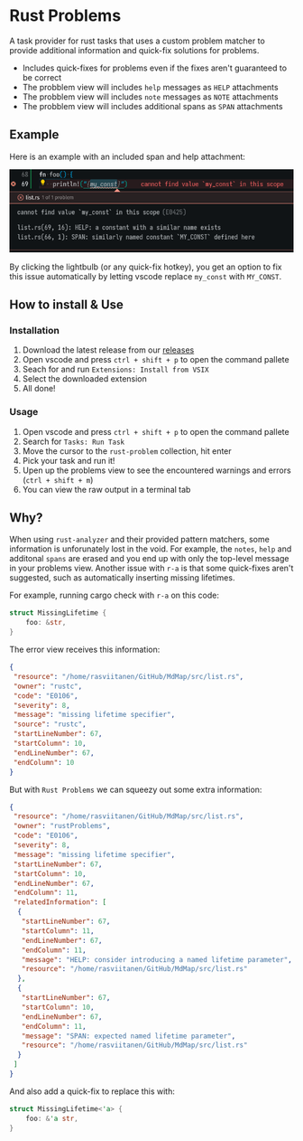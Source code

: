 # Rust Problems

A task provider for rust tasks that uses a custom problem matcher to provide additional information and quick-fix solutions for problems.

* Includes quick-fixes for problems even if the fixes aren't guaranteed to be correct
* The probblem view will includes `help` messages as `HELP` attachments
* The probblem view will includes `note` messages as `NOTE` attachments
* The probblem view will includes additional spans as `SPAN` attachments

## Example

Here is an example with an included span and help attachment:

![Example](https://github.com/rasviitanen/rust-problems/raw/main/example.png)

By clicking the lightbulb (or any quick-fix hotkey), you get an option to fix this issue automatically by letting vscode replace `my_const` with `MY_CONST`.

## How to install & Use

### Installation

1. Download the latest release from our [releases](https://github.com/rasviitanen/rust-problems/releases)
2. Open vscode and press `ctrl + shift + p` to open the command pallete
3. Seach for and run `Extensions: Install from VSIX`
4. Select the downloaded extension
5. All done!

### Usage

1. Open vscode and press `ctrl + shift + p` to open the command pallete
2. Search for `Tasks: Run Task`
3. Move the cursor to the `rust-problem` collection, hit enter
4. Pick your task and run it!
5. Upen up the problems view to see the encountered warnings and errors (`ctrl + shift + m`)
6. You can view the raw output in a terminal tab

## Why?

When using `rust-analyzer` and their provided pattern matchers, some information is unforunately lost in the void. For example, the `notes`, `help` and additonal `spans` are erased and you end up with only the top-level message in your problems view. Another issue with `r-a` is that some quick-fixes aren't suggested, such as automatically inserting missing lifetimes.

For example, running cargo check with `r-a` on this code:

```rust
struct MissingLifetime {
    foo: &str,
}
```

The error view receives this information:

```json
{
 "resource": "/home/rasviitanen/GitHub/MdMap/src/list.rs",
 "owner": "rustc",
 "code": "E0106",
 "severity": 8,
 "message": "missing lifetime specifier",
 "source": "rustc",
 "startLineNumber": 67,
 "startColumn": 10,
 "endLineNumber": 67,
 "endColumn": 10
}
```

But with `Rust Problems` we can squeezy out some extra information:

```json
{
 "resource": "/home/rasviitanen/GitHub/MdMap/src/list.rs",
 "owner": "rustProblems",
 "code": "E0106",
 "severity": 8,
 "message": "missing lifetime specifier",
 "startLineNumber": 67,
 "startColumn": 10,
 "endLineNumber": 67,
 "endColumn": 11,
 "relatedInformation": [
  {
   "startLineNumber": 67,
   "startColumn": 11,
   "endLineNumber": 67,
   "endColumn": 11,
   "message": "HELP: consider introducing a named lifetime parameter",
   "resource": "/home/rasviitanen/GitHub/MdMap/src/list.rs"
  },
  {
   "startLineNumber": 67,
   "startColumn": 10,
   "endLineNumber": 67,
   "endColumn": 11,
   "message": "SPAN: expected named lifetime parameter",
   "resource": "/home/rasviitanen/GitHub/MdMap/src/list.rs"
  }
 ]
}
```

And also add a quick-fix to replace this with:

```rust
struct MissingLifetime<'a> {
    foo: &'a str,
}
```
